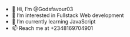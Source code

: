 - 👋 Hi, I’m @Godsfavour03
- 👀 I’m interested in Fullstack Web development 
- 🌱 I’m currently learning JavaScript 
- 📫 Reach me at +2348169704901 

<!---
Godsfavour03/Godsfavour03 is a ✨ special ✨ repository because its `README.md` (this file) appears on your GitHub profile.
You can click the Preview link to take a look at your changes.
--->
